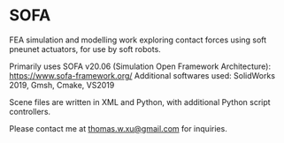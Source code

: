 # SOFA
FEA simulation and modelling work exploring contact forces using soft pneunet actuators, for use by soft robots.

Primarily uses SOFA v20.06 (Simulation Open Framework Architecture): https://www.sofa-framework.org/
Additional softwares used: SolidWorks 2019, Gmsh, Cmake, VS2019

Scene files are written in XML and Python, with additional Python script controllers.

Please contact me at thomas.w.xu@gmail.com for inquiries.
